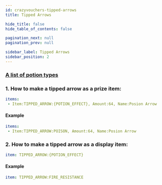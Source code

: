 ```yaml
---
id: crazyvouchers-tipped-arrows
title: Tipped Arrows

hide_title: false
hide_table_of_contents: false

pagination_next: null
pagination_prev: null

sidebar_label: Tipped Arrows
sidebar_position: 2
---
```

### [A list of potion types](https://jd.papermc.io/paper/1.20/org/bukkit/potion/PotionType.html)

### 1. How to make a tipped arrow as a prize item:
```yml
items:
 - Item:TIPPED_ARROW:{POTION_EFFECT}, Amount:64, Name:Posion Arrow
```
#### Example
```yml
items:
 - Item:TIPPED_ARROW:POISON, Amount:64, Name:Posion Arrow
```
### 2. How to make a tipped arrow as a display item:
```yml
item: TIPPED_ARROW:{POTION_EFFECT}
```
#### Example
```yml
item: TIPPED_ARROW:FIRE_RESISTANCE
```